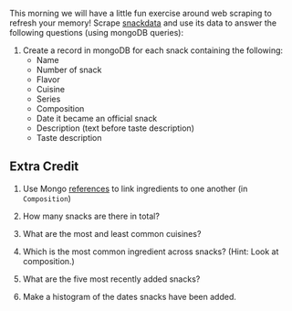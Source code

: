 This morning we will have a little fun exercise around web scraping to refresh your memory! Scrape [snackdata](http://www.snackdata.com) and use its data to answer the following questions (using mongoDB queries):

1. Create a record in mongoDB for each snack containing the following:
    * Name
    * Number of snack
    * Flavor
    * Cuisine
    * Series
    * Composition
    * Date it became an official snack
    * Description (text before taste description)
    * Taste description

## Extra Credit

1. Use Mongo [references](http://docs.mongodb.org/manual/tutorial/model-referenced-one-to-many-relationships-between-documents/) to link ingredients to one another (in `Composition`)
2. How many snacks are there in total?
 
3. What are the most and least common cuisines?

4. Which is the most common ingredient across snacks? (Hint: Look at composition.)

5. What are the five most recently added snacks?

6. Make a histogram of the dates snacks have been added.
